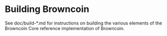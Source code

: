 Building Browncoin
================

See doc/build-*.md for instructions on building the various
elements of the Browncoin Core reference implementation of Browncoin.
